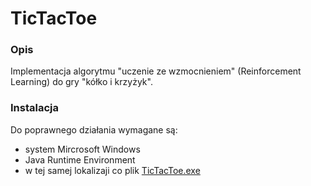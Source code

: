 # TicTacToe

### Opis
Implementacja algorytmu "uczenie ze wzmocnieniem" (Reinforcement Learning) do gry "kółko i krzyżyk".

### Instalacja
Do poprawnego działania wymagane są:
- system Mircrosoft Windows
- Java Runtime Environment
- w tej samej lokalizaji co plik [TicTacToe.exe](https://github.com/Rejman/TicTacToe/blob/master/TicTacToe.exe)



